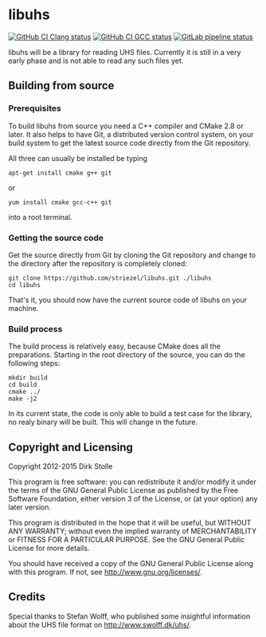# libuhs

[![GitHub CI Clang status](https://github.com/striezel/libuhs/workflows/GitHub%20CI%20with%20Clang%208,%209,%2010/badge.svg)](https://github.com/striezel/libuhs/actions)
[![GitHub CI GCC status](https://github.com/striezel/libuhs/workflows/GitHub%20CI%20with%20GCC%208,%209,%2010/badge.svg)](https://github.com/striezel/libuhs/actions)
[![GitLab pipeline status](https://gitlab.com/striezel/libuhs/badges/master/pipeline.svg)](https://gitlab.com/striezel/libuhs/-/pipelines)

libuhs will be a library for reading UHS files.
Currently it is still in a very early phase and is not able to read any such files yet.

## Building from source

### Prerequisites

To build libuhs from source you need a C++ compiler and CMake 2.8 or later.
It also helps to have Git, a distributed version control system, on your build
system to get the latest source code directly from the Git repository.

All three can usually be installed be typing

    apt-get install cmake g++ git

or

    yum install cmake gcc-c++ git

into a root terminal.

### Getting the source code

Get the source directly from Git by cloning the Git repository and change to
the directory after the repository is completely cloned:

    git clone https://github.com/striezel/libuhs.git ./libuhs
    cd libuhs

That's it, you should now have the current source code of libuhs on your machine.

### Build process

The build process is relatively easy, because CMake does all the preparations.
Starting in the root directory of the source, you can do the following steps:

    mkdir build
    cd build
    cmake ../
    make -j2

In its current state, the code is only able to build a test case for the library,
no realy binary will be built. This will change in the future.

## Copyright and Licensing

Copyright 2012-2015 Dirk Stolle

This program is free software: you can redistribute it and/or modify
it under the terms of the GNU General Public License as published by
the Free Software Foundation, either version 3 of the License, or
(at your option) any later version.

This program is distributed in the hope that it will be useful,
but WITHOUT ANY WARRANTY; without even the implied warranty of
MERCHANTABILITY or FITNESS FOR A PARTICULAR PURPOSE.  See the
GNU General Public License for more details.

You should have received a copy of the GNU General Public License
along with this program.  If not, see <http://www.gnu.org/licenses/>.

## Credits
Special thanks to Stefan Wolff, who published some insightful information about
the UHS file format on <http://www.swolff.dk/uhs/>.
